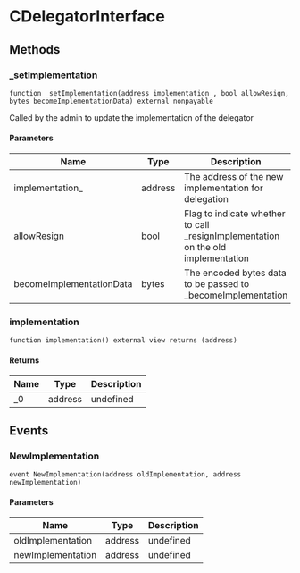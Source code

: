 # CDelegatorInterface









## Methods

### _setImplementation

```solidity
function _setImplementation(address implementation_, bool allowResign, bytes becomeImplementationData) external nonpayable
```

Called by the admin to update the implementation of the delegator



#### Parameters

| Name | Type | Description |
|---|---|---|
| implementation_ | address | The address of the new implementation for delegation |
| allowResign | bool | Flag to indicate whether to call _resignImplementation on the old implementation |
| becomeImplementationData | bytes | The encoded bytes data to be passed to _becomeImplementation |

### implementation

```solidity
function implementation() external view returns (address)
```






#### Returns

| Name | Type | Description |
|---|---|---|
| _0 | address | undefined |



## Events

### NewImplementation

```solidity
event NewImplementation(address oldImplementation, address newImplementation)
```





#### Parameters

| Name | Type | Description |
|---|---|---|
| oldImplementation  | address | undefined |
| newImplementation  | address | undefined |



